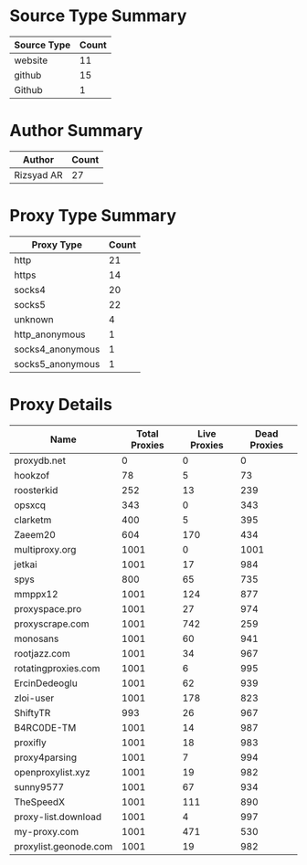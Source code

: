 # Source Type Summary

| Source Type | Count |
|-------------|-------|
| website | 11 |
| github | 15 |
| Github | 1 |


# Author Summary

| Author | Count |
|--------|-------|
| Rizsyad AR | 27 |


# Proxy Type Summary

| Proxy Type | Count |
|------------|-------|
| http | 21 |
| https | 14 |
| socks4 | 20 |
| socks5 | 22 |
| unknown | 4 |
| http_anonymous | 1 |
| socks4_anonymous | 1 |
| socks5_anonymous | 1 |


# Proxy Details

| Name | Total Proxies | Live Proxies | Dead Proxies |
|------|---------------|--------------|---------------|
| proxydb.net | 0 | 0 | 0 |
| hookzof | 78 | 5 | 73 |
| roosterkid | 252 | 13 | 239 |
| opsxcq | 343 | 0 | 343 |
| clarketm | 400 | 5 | 395 |
| Zaeem20 | 604 | 170 | 434 |
| multiproxy.org | 1001 | 0 | 1001 |
| jetkai | 1001 | 17 | 984 |
| spys | 800 | 65 | 735 |
| mmppx12 | 1001 | 124 | 877 |
| proxyspace.pro | 1001 | 27 | 974 |
| proxyscrape.com | 1001 | 742 | 259 |
| monosans | 1001 | 60 | 941 |
| rootjazz.com | 1001 | 34 | 967 |
| rotatingproxies.com | 1001 | 6 | 995 |
| ErcinDedeoglu | 1001 | 62 | 939 |
| zloi-user | 1001 | 178 | 823 |
| ShiftyTR | 993 | 26 | 967 |
| B4RC0DE-TM | 1001 | 14 | 987 |
| proxifly | 1001 | 18 | 983 |
| proxy4parsing | 1001 | 7 | 994 |
| openproxylist.xyz | 1001 | 19 | 982 |
| sunny9577 | 1001 | 67 | 934 |
| TheSpeedX | 1001 | 111 | 890 |
| proxy-list.download | 1001 | 4 | 997 |
| my-proxy.com | 1001 | 471 | 530 |
| proxylist.geonode.com | 1001 | 19 | 982 |
